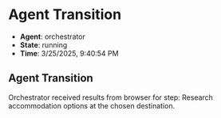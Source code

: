 # Agent Transition

- **Agent**: orchestrator
- **State**: running
- **Time**: 3/25/2025, 9:40:54 PM

## Agent Transition

Orchestrator received results from browser for step: Research accommodation options at the chosen destination.

